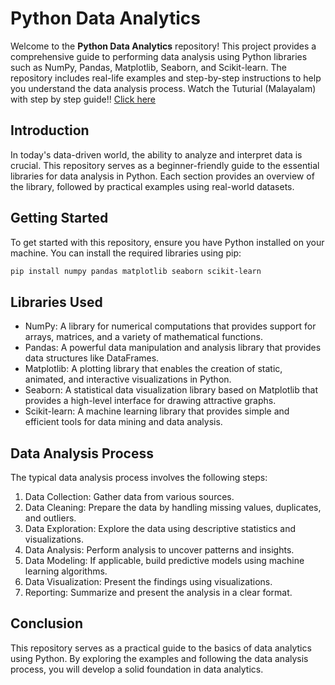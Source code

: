 # Python Data Analytics

Welcome to the **Python Data Analytics** repository! This project provides a comprehensive guide to performing data analysis using Python libraries such as NumPy, Pandas, Matplotlib, Seaborn, and Scikit-learn. The repository includes real-life examples and step-by-step instructions to help you understand the data analysis process.
Watch the Tuturial (Malayalam) with step by step guide!! <a href="https://youtube.com/playlist?list=PL-OHWgHd2g6-osHFWA-cXA2sdcHR4h-pg&si=G2wRpH8hu0ZcDhHs">Click here</a>

## Introduction

In today's data-driven world, the ability to analyze and interpret data is crucial. This repository serves as a beginner-friendly guide to the essential libraries for data analysis in Python. Each section provides an overview of the library, followed by practical examples using real-world datasets.

## Getting Started

To get started with this repository, ensure you have Python installed on your machine. You can install the required libraries using pip:

```bash
pip install numpy pandas matplotlib seaborn scikit-learn
```

## Libraries Used
- NumPy: A library for numerical computations that provides support for arrays, matrices, and a variety of mathematical functions.
- Pandas: A powerful data manipulation and analysis library that provides data structures like DataFrames.
- Matplotlib: A plotting library that enables the creation of static, animated, and interactive visualizations in Python.
- Seaborn: A statistical data visualization library based on Matplotlib that provides a high-level interface for drawing attractive graphs.
- Scikit-learn: A machine learning library that provides simple and efficient tools for data mining and data analysis.

## Data Analysis Process
The typical data analysis process involves the following steps:

1. Data Collection: Gather data from various sources.
2. Data Cleaning: Prepare the data by handling missing values, duplicates, and outliers.
3. Data Exploration: Explore the data using descriptive statistics and visualizations.
4. Data Analysis: Perform analysis to uncover patterns and insights.
5. Data Modeling: If applicable, build predictive models using machine learning algorithms.
6. Data Visualization: Present the findings using visualizations.
7. Reporting: Summarize and present the analysis in a clear format.

## Conclusion
This repository serves as a practical guide to the basics of data analytics using Python. By exploring the examples and following the data analysis process, you will develop a solid foundation in data analytics.
